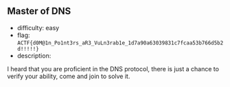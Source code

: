 ## Master of DNS

- difficulty: easy
- flag: `ACTF{d0M@1n_Po1nt3rs_aR3_VuLn3rab1e_1d7a90a63039831c7fcaa53b766d5b2d!!!!!}`
- description:

I heard that you are proficient in the DNS protocol, there is just a chance to verify your ability, come and join to solve it.